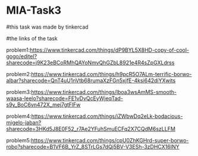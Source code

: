 # MIA-Task3
#this task was made by tinkercad 

#the links of the task

problem1:https://www.tinkercad.com/things/dP9BYL5X8HD-copy-of-cool-gogo/editel?sharecode=j9K23eBCoRMhQAYoNmvQhGZbL8921e4R4sZpGXLdrss

problem2:https://www.tinkercad.com/things/h9pcR5O7ALm-terrific-borwo-albar?sharecode=QnT4uU1nVtb68rumaXzFGn5xjfE-4ksi642diYXwits

problem3:https://www.tinkercad.com/things/lboa3wsAmMS-smooth-waasa-leelo?sharecode=FE1vDvQcEyWjeqTad-s9y_BoC6vn472X_mej7gtFlFw

problem4:https://www.tinkercad.com/things/iZWbwDq2eLk-bodacious-migelo-jaban?sharecode=3HKd5J8E0F52_r7Ae2YFuhSmuECFq2X7CQdM6szLLFM

problem5:https://www.tinkercad.com/things/cpU0ZhKGHrd-super-borwo-robo?sharecode=B1VF6B_YrZ_8STrLGs7dQj5BV-V3ESh-3zDHCX16INY

